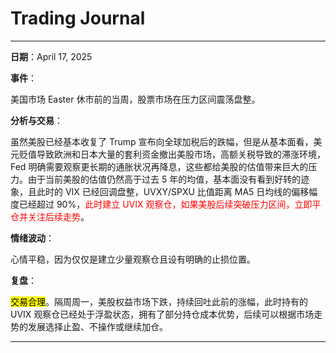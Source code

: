 # Trading Journal

---

**日期**：April 17, 2025

**事件**：

美国市场 Easter 休市前的当周，股票市场在压力区间震荡盘整。

**分析与交易**：

虽然美股已经基本收复了 Trump 宣布向全球加税后的跌幅，但是从基本面看，美元贬值导致欧洲和日本大量的套利资金撤出美股市场，高额关税导致的滞涨环境，Fed 明确需要观察更长期的通胀状况再降息，这些都给美股的估值带来巨大的压力。由于当前美股的估值仍然高于过去 5 年的均值，基本面没有看到好转的迹象，且此时的 VIX 已经回调盘整，UVXY/SPXU 比值距离 MA5 日均线的偏移幅度已经超过 90%，<span style="color: red;">此时建立 UVIX 观察仓，如果美股后续突破压力区间，立即平仓并关注后续走势</span>。

**情绪波动**：

心情平稳，因为仅仅是建立少量观察仓且设有明确的止损位置。

**复盘**：

<mark>交易合理</mark>。隔周周一，美股权益市场下跌，持续回吐此前的涨幅，此时持有的 UVIX 观察仓已经处于浮盈状态，拥有了部分持仓成本优势，后续可以根据市场走势的发展选择止盈、不操作或继续加仓。

---
